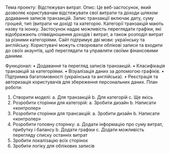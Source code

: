 Тема проекту: Відстежувач витрат.
Опис: 
Це веб-застосунок, який дозволяє користувачам відстежувати свої витрати та доходи шляхом додавання записів транзакцій. Запис транзакції включає дату, суму грошей, тип (витрати чи дохід) та категорію. Категорії транзакцій мають назву та іконку.
Застосунок надає можливість переглядати графіки, які відображають співвідношення доходів і витрат, а також розподіл витрат за різними категоріями. Сайт підтримує дві мови: українську та англійську.
Користувачі можуть створювати облікові записи та входити до своїх акаунтів, щоб переглядати та управляти своїми фінансовими даними.

Функціонал:
•	Додавання та перегляд записів транзакцій.
•	Класифікація транзакцій за категоріями.
•	Візуалізація даних за допомогою графіків.
•	Підтримка багатомовності (українська та англійська).
•	Реєстрація та авторизація користувачів для збереження персональних даних.
План роботи:
1.	Створити моделі:
a.	Для транзакцій
b.	Для категорій
c.	Ще якісь
2.	Розробити сторінки для категорій:
a.	Зробити дизайн
b.	Написати «контролер»
3.	Розробити сторінки для трансакцій:
a.	Зробити дизайн
b.	Написати «контролер»
4.	Розробити головну сторінку:
a.	Додати інформацію про суму витрат, прибутку і балансу
b.	Додати графіки
c.	Додати можливість перегляду списку останніх витрат
5.	Зробити локалізацію всіх сторінок
6.	Зробити логіку для облікових записів
